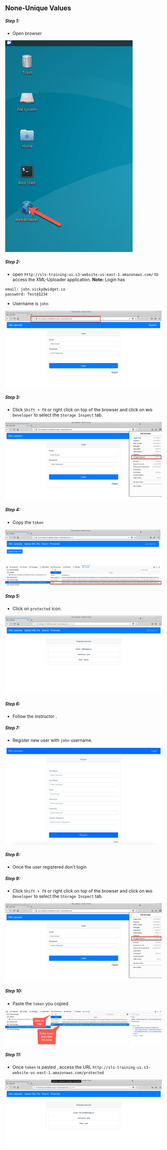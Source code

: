 ## None-Unique Values

##### Step 1:

* Open browser

![](img/open-browser.png)


##### Step 2:

* open `http://sls-training-ui.s3-website-us-east-1.amazonaws.com/` to access the XML-Uploader application.
**Note:** Login has
 ```
 email: john.vicky@widget.co
 password: Test@1234    
 ```
 * Username is `john`

![](img/login-page.png)


##### Step 3:

* Click `Shift + f9` or right click on top of the browser and click on `Web Developer` to select the `Storage Inspect` tab.

![](img/local-storage.png)

##### Step 4:

* Copy the `token`

![](img/copy-token.png)

##### Step 5:

* Click on `protected` icon.

![](img/click-protected.png)

##### Step 6:

* Follow the instructor .

##### Step 7:

* Register new user with  `john` username.

![](img/register-page.png)

##### Step 8:

* Once the user registered don't login

##### Step 9:

* Click `Shift + f9` or right click on top of the browser and click on `Web Developer` to select the `Storage Inspect` tab.

![](img/local-storage.png)

##### Step 10:

* Paste the `token` you copied

![](img/paste-token.png)

##### Step 11:
 
* Once `token` is pasted , access the URL `http://sls-training-ui.s3-website-us-east-1.amazonaws.com/protected`

![](img/finalised.png)


